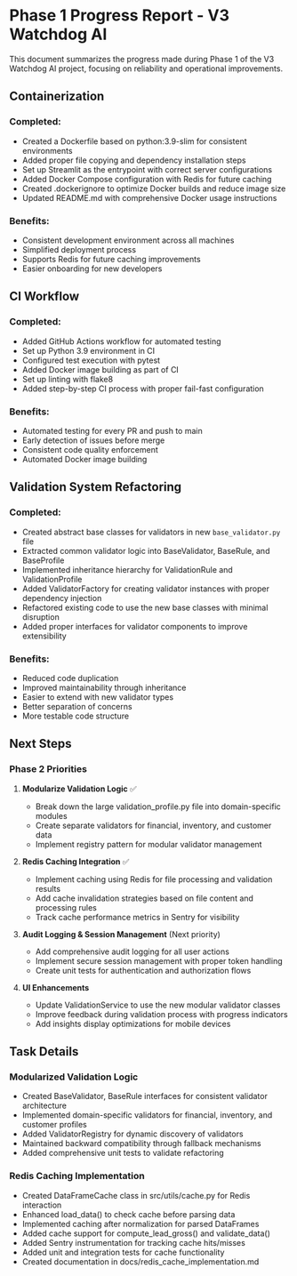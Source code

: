 # Phase 1 Progress Report - V3 Watchdog AI

This document summarizes the progress made during Phase 1 of the V3 Watchdog AI project, focusing on reliability and operational improvements.

## Containerization

### Completed:
- Created a Dockerfile based on python:3.9-slim for consistent environments
- Added proper file copying and dependency installation steps
- Set up Streamlit as the entrypoint with correct server configurations
- Added Docker Compose configuration with Redis for future caching
- Created .dockerignore to optimize Docker builds and reduce image size
- Updated README.md with comprehensive Docker usage instructions

### Benefits:
- Consistent development environment across all machines
- Simplified deployment process
- Supports Redis for future caching improvements
- Easier onboarding for new developers

## CI Workflow

### Completed:
- Added GitHub Actions workflow for automated testing
- Set up Python 3.9 environment in CI
- Configured test execution with pytest
- Added Docker image building as part of CI
- Set up linting with flake8
- Added step-by-step CI process with proper fail-fast configuration

### Benefits:
- Automated testing for every PR and push to main
- Early detection of issues before merge
- Consistent code quality enforcement
- Automated Docker image building

## Validation System Refactoring

### Completed:
- Created abstract base classes for validators in new `base_validator.py` file
- Extracted common validator logic into BaseValidator, BaseRule, and BaseProfile
- Implemented inheritance hierarchy for ValidationRule and ValidationProfile
- Added ValidatorFactory for creating validator instances with proper dependency injection
- Refactored existing code to use the new base classes with minimal disruption
- Added proper interfaces for validator components to improve extensibility

### Benefits:
- Reduced code duplication
- Improved maintainability through inheritance
- Easier to extend with new validator types
- Better separation of concerns
- More testable code structure

## Next Steps

### Phase 2 Priorities

1. **Modularize Validation Logic** ✅
   - Break down the large validation_profile.py file into domain-specific modules
   - Create separate validators for financial, inventory, and customer data
   - Implement registry pattern for modular validator management

2. **Redis Caching Integration** ✅
   - Implement caching using Redis for file processing and validation results
   - Add cache invalidation strategies based on file content and processing rules
   - Track cache performance metrics in Sentry for visibility

3. **Audit Logging & Session Management** (Next priority)
   - Add comprehensive audit logging for all user actions
   - Implement secure session management with proper token handling
   - Create unit tests for authentication and authorization flows

4. **UI Enhancements**
   - Update ValidationService to use the new modular validator classes
   - Improve feedback during validation process with progress indicators
   - Add insights display optimizations for mobile devices

## Task Details

### Modularized Validation Logic
- Created BaseValidator, BaseRule interfaces for consistent validator architecture
- Implemented domain-specific validators for financial, inventory, and customer profiles
- Added ValidatorRegistry for dynamic discovery of validators
- Maintained backward compatibility through fallback mechanisms
- Added comprehensive unit tests to validate refactoring

### Redis Caching Implementation
- Created DataFrameCache class in src/utils/cache.py for Redis interaction
- Enhanced load_data() to check cache before parsing data
- Implemented caching after normalization for parsed DataFrames
- Added cache support for compute_lead_gross() and validate_data()
- Added Sentry instrumentation for tracking cache hits/misses
- Added unit and integration tests for cache functionality
- Created documentation in docs/redis_cache_implementation.md